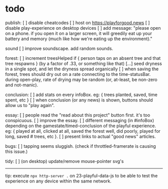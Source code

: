 # todo

publish:
[ ] disable cheatcodes
[ ] host on https://playforgood.news
[ ] disable play-experience on desktop devices
    [ ] add message: "please open on a phone. if you open it on a larger screen, it will greedily eat up your battery and memory (much like how we're eating up the environment)."

sound
[ ] improve soundscape. add random sounds.

forest:
[ ] increment treesHelped if { person taps on an absent tree and that tree respawns } (by a factor of .33, or something like that)
[...] seed dryness in a single spot, and let the dryness spread organically
[ ] when saving the forest, trees should dry out on a rate connecting to the time-statusBar. during open-play, rate of drying may be random (or, at-least, be non-zero and not-manic). 

conclusion:
[ ] add stats on every infoBox. 
    eg: { trees planted, saved, time spent, etc }
[ ] when conclusion (or any news) is shown, buttons should allow us to "play again".

essay:
[ ] people read the "read about this project" button first. it's too conspicuous.
[ ] improve the essay.
[ ] different messaging (in #infoBox) depending on the gamestate/timed-conclusion of the playful experience. 
    eg: { played at all, clicked at all, saved the forest well, did poorly, played for long, saved # trees, etc }.
[ ] present links to actual "good news" articles.

bugs:
[ ] tapping seems sluggish. (check if throttled-framerate is causing this issue.)

tidy:
[ ] (on desktop) update/remove mouse-pointer svg's


---

tip: execute `npx http-server .` on 23-playful-data-js to be able to test the experience on any device within the same network.